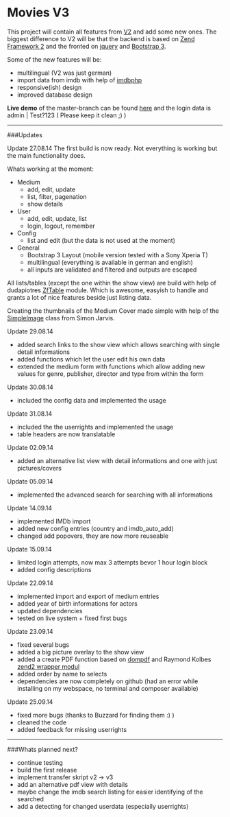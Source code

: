 Movies V3
=========

This project will contain all features from [V2](https://github.com/Spezelechse/movies-v2) and add some new ones. The biggest difference to V2 will be that the backend is based on [Zend Framework 2](http://framework.zend.com/) and the fronted on [jquery](http://jquery.com/) and [Bootstrap 3](http://getbootstrap.com/).

Some of the new features will be:
- multilingual (V2 was just german)
- import data from imdb with help of [imdbphp](http://projects.izzysoft.de/trac/imdbphp/wiki/WikiStart)
- responsive(ish) design
- improved database design
 
**Live demo** of the master-branch can be found [here](http://movies-demo.spezelechse.de/) and the login data is admin | Test?123 ( Please keep it clean ;) )

------------------------------------------------------------------------------------------------

###Updates

Update 27.08.14
The first build is now ready. Not everything is working but the main functionality does.

Whats working at the moment:
- Medium
  - add, edit, update
  - list, filter, pagenation
  - show details
- User
  - add, edit, update, list
  - login, logout, remember
- Config
  - list and edit (but the data is not used at the moment)
- General
  - Bootstrap 3 Layout (mobile version tested with a Sony Xperia T)
  - multilingual (everything is available in german and english)
  - all inputs are validated and filtered and outputs are escaped

All lists/tables (except the one within the show view) are build with help of dudapiotres [ZfTable](https://github.com/dudapiotr/ZfTable/) module. Which is awesome, easyish to handle and grants a lot of nice features beside just listing data.

Creating the thumbnails of the Medium Cover made simple with help of the [SimpleImage](http://www.white-hat-web-design.co.uk/blog/resizing-images-with-php/) class from Simon Jarvis.

Update 29.08.14
- added search links to the show view which allows searching with single detail informations
- added functions which let the user edit his own data
- extended the medium form with functions which allow adding new values for genre, publisher, director and type from within the form

Update 30.08.14
- included the config data and implemented the usage

Update 31.08.14
- included the the userrights and implemented the usage
- table headers are now translatable 

Update 02.09.14
- added an alternative list view with detail informations and one with just pictures/covers

Update 05.09.14
- implemented the advanced search for searching with all informations

Update 14.09.14
- implemented IMDb import
- added new config entries (country and imdb_auto_add)
- changed add popovers, they are now more reuseable

Update 15.09.14
- limited login attempts, now max 3 attempts bevor 1 hour login block
- added config descriptions

Update 22.09.14
- implemented import and export of medium entries
- added year of birth informations for actors
- updated dependencies
- tested on live system + fixed first bugs

Update 23.09.14
- fixed several bugs
- added a big picture overlay to the show view
- added a create PDF function based on [dompdf](https://github.com/dompdf/dompdf) and Raymond Kolbes [zend2 wrapper modul](https://github.com/raykolbe/DOMPDFModule)
- added order by name to selects
- dependencies are now completely on github (had an error while installing on my webspace, no terminal and composer available)

Update 25.09.14
- fixed more bugs (thanks to Buzzard for finding them :) )
- cleaned the code
- added feedback for missing userrights

------------------------------------------------------------------------------------------------

###Whats planned next?
- continue testing
- build the first release
- implement transfer skript v2 -> v3
- add an alternative pdf view with details
- maybe change the imdb search listing for easier identifying of the searched
- add a detecting for changed userdata (especially userrights)
